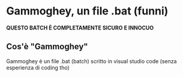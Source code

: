 # Gammoghey, un file .bat (funni)
**QUESTO BATCH È COMPLETAMENTE SICURO E INNOCUO**
## Cos'è "Gammoghey"
Gammoghey è un file .bat (batch) scritto in visual studio code (senza esperienza di coding tho)
